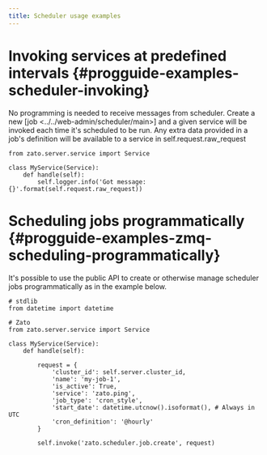 ```yaml
---
title: Scheduler usage examples
---
```


Invoking services at predefined intervals {#progguide-examples-scheduler-invoking}
=========================================

No programming is needed to receive messages from scheduler. Create a new
[job \<../../web-admin/scheduler/main\>]
and a given service will be invoked each time it\'s scheduled to be run. Any extra
data provided in a job\'s definition will be available to a service in
self.request.raw_request

``` {.python}
from zato.server.service import Service

class MyService(Service):
    def handle(self):
        self.logger.info('Got message: {}'.format(self.request.raw_request))
```

Scheduling jobs programmatically {#progguide-examples-zmq-scheduling-programmatically}
================================

It\'s possible to use the public API to create or otherwise manage scheduler jobs programmatically as in the example below.

``` {.python}
# stdlib
from datetime import datetime

# Zato
from zato.server.service import Service

class MyService(Service):
    def handle(self):

        request = {
            'cluster_id': self.server.cluster_id,
            'name': 'my-job-1',
            'is_active': True,
            'service': 'zato.ping',
            'job_type': 'cron_style',
            'start_date': datetime.utcnow().isoformat(), # Always in UTC
            'cron_definition': '@hourly'
        }

        self.invoke('zato.scheduler.job.create', request)
```
